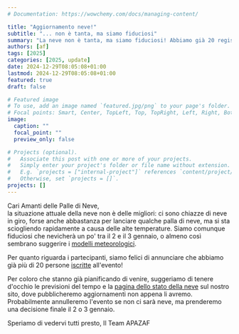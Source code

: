```yaml
---
# Documentation: https://wowchemy.com/docs/managing-content/

title: "Aggiornamento neve!"
subtitle: "... non è tanta, ma siamo fiduciosi"
summary: "La neve non è tanta, ma siamo fiduciosi! Abbiamo già 20 registrazioni!"
authors: [af]
tags: [2025]
categories: [2025, update]
date: 2024-12-29T08:05:08+01:00
lastmod: 2024-12-29T08:05:08+01:00
featured: true
draft: false

# Featured image
# To use, add an image named `featured.jpg/png` to your page's folder.
# Focal points: Smart, Center, TopLeft, Top, TopRight, Left, Right, BottomLeft, Bottom, BottomRight.
image:
  caption: ""
  focal_point: ""
  preview_only: false

# Projects (optional).
#   Associate this post with one or more of your projects.
#   Simply enter your project's folder or file name without extension.
#   E.g. `projects = ["internal-project"]` references `content/project/deep-learning/index.md`.
#   Otherwise, set `projects = []`.
projects: []
---
```


Cari Amanti delle Palle di Neve,  
la situazione attuale della neve non è delle migliori: ci sono chiazze di neve in giro, forse anche abbastanza per lanciare qualche palla di neve,
ma si sta sciogliendo rapidamente a causa delle alte temperature.
Siamo comunque fiduciosi che nevicherà un po' tra il 2 e il 3 gennaio, o almeno così sembrano suggerire i [modelli meteorologici](https://www.meteoblue.com/it/tempo/previsioni/multimodel/gosaldo_italia_3175974).

Per quanto riguarda i partecipanti, siamo felici di annunciare che abbiamo già più di 20 persone [iscritte](/it/register) all'evento!

Per coloro che stanno già pianificando di venire, suggeriamo di tenere d'occhio le previsioni del tempo e la [pagina dello stato della neve](/it/snow) sul nostro sito, dove pubblicheremo aggiornamenti non appena li avremo.
Probabilmente annulleremo l'evento se non ci sarà neve, ma prenderemo una decisione finale il 2 o 3 gennaio.

Speriamo di vedervi tutti presto,
Il Team APAZAF

